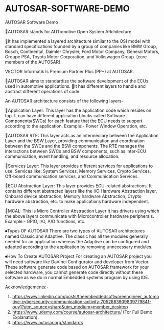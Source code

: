 # AUTOSAR-SOFTWARE-DEMO
AUTOSAR Software Demo

🔴AUTOSAR stands for AUTomotive Open System ARchitecture.

🔴It has implemented a layered architecture similar to the OSI model with standard specifications founded by a group of companies like BMW Group, Bosch, Continental, Daimler Chrysler, Ford Motor Company, General Motors, Groupe PSA, Toyota Motor Corporation, and Volkswagen Group. (core members of the AUTOSAR).

VECTOR Informatik Is Premium Partner Plus (PP+) at AUTOSAR.

🔴AUTOSAR aims to standardize the software development of the ECUs used in automotive applications.
🔴It has different layers to handle and abstract different operations of code.

An AUTOSAR architecture consists of the following layers-

🔵Application Layer: This layer has the application code which resides on top. It can have different application blocks called Software Components(SWCs) for each feature that the ECU needs to support according to the application.
Example:- Power Window Operation, etc.

🔵AUTOSAR RTE: This layer acts as an intermediary between the Application Layer and the BSW Layer, providing communication and coordination between the SWCs and the BSW components. The RTE manages the interactions between SWCs and BSW components, such as inter-ECU communication, event handling, and resource allocation.

🔵Services Layer: This layer provides different services for applications to use. Services like: System Services, Memory Services, Crypto Services, Off-board communication services, and Communication Services.

🔵ECU Abstraction Layer: This layer provides ECU-related abstractions. It contains different abstracted layers like the I/O Hardware Abstraction layer, Onboard device abstraction, Memory hardware Abstraction, Crypto hardware abstraction, etc. to make applications hardware independent.

🔵MCAL: This is Micro Controller Abstraction Layer it has drivers using which the above layers communicate with Microcontroller hardware peripherals.
Example:- GPIO, I/O, A/D functions, etc.

⏺Types OF AUTOSAR
There are two types of AUTOSAR architectures named Classic and Adaptive. The classic has all the modules generally needed for an application whereas the Adaptive can be configured and adapted according to the application by removing unnecessary modules.

⏺How To Create AUTOSAR Project
For creating an AUTOSAR project you will need software like DaVinci Configurator and developer from Vector. These software generate code based on AUTOSAR framework for your selected hardware, you cannot generate code directly without these software as we do in normal Embedded systems program by using IDE.

Acknowledgements:-
1. https://www.linkedin.com/posts/theembeddedsoftwareengineer_automotive-cybersecurity-communication-activity-7052863609839779841-ouy1?utm_source=share&utm_medium=member_desktop
2. https://www.udemy.com/course/autosar-architecture/ (For Full Demo Explanation).
3. https://www.autosar.org/standards
